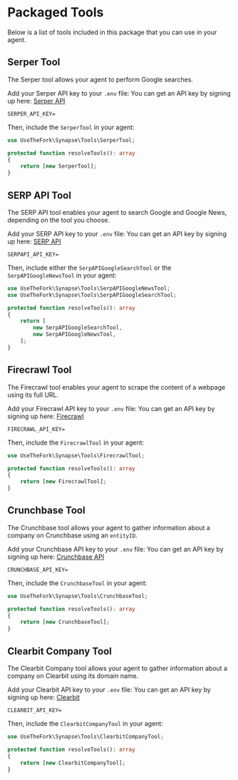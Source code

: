 # Packaged Tools

Below is a list of tools included in this package that you can use in your agent.

## Serper Tool

The Serper tool allows your agent to perform Google searches.

Add your Serper API key to your `.env` file:
You can get an API key by signing up here: [Serper API](https://serper.dev/)

```dotenv
SERPER_API_KEY=
```

Then, include the `SerperTool` in your agent:

```php
use UseTheFork\Synapse\Tools\SerperTool;

protected function resolveTools(): array
{
    return [new SerperTool];
}
```

## SERP API Tool

The SERP API tool enables your agent to search Google and Google News, depending on the tool you choose.

Add your SERP API key to your `.env` file:
You can get an API key by signing up here: [SERP API](https://serpapi.com/)

```dotenv
SERPAPI_API_KEY=
```

Then, include either the `SerpAPIGoogleSearchTool` or the `SerpAPIGoogleNewsTool` in your agent:

```php
use UseTheFork\Synapse\Tools\SerpAPIGoogleNewsTool;
use UseTheFork\Synapse\Tools\SerpAPIGoogleSearchTool;

protected function resolveTools(): array
{
    return [
        new SerpAPIGoogleSearchTool,
        new SerpAPIGoogleNewsTool,
    ];
}
```

## Firecrawl Tool

The Firecrawl tool enables your agent to scrape the content of a webpage using its full URL.

Add your Firecrawl API key to your `.env` file:
You can get an API key by signing up here: [Firecrawl](https://www.firecrawl.dev/)

```dotenv
FIRECRAWL_API_KEY=
```

Then, include the `FirecrawlTool` in your agent:

```php
use UseTheFork\Synapse\Tools\FirecrawlTool;

protected function resolveTools(): array
{
    return [new FirecrawlTool];
}
```

## Crunchbase Tool

The Crunchbase tool allows your agent to gather information about a company on Crunchbase using an `entityID`.

Add your Crunchbase API key to your `.env` file:
You can get an API key by signing up here: [Crunchbase API](https://data.crunchbase.com/docs/using-the-api)

```dotenv
CRUNCHBASE_API_KEY=
```

Then, include the `CrunchbaseTool` in your agent:

```php
use UseTheFork\Synapse\Tools\CrunchbaseTool;

protected function resolveTools(): array
{
    return [new CrunchbaseTool];
}
```

## Clearbit Company Tool

The Clearbit Company tool allows your agent to gather information about a company on Clearbit using its domain name.

Add your Clearbit API key to your `.env` file:
You can get an API key by signing up here: [Clearbit](https://clearbit.com/)

```dotenv
CLEARBIT_API_KEY=
```

Then, include the `ClearbitCompanyTool` in your agent:

```php
use UseTheFork\Synapse\Tools\ClearbitCompanyTool;

protected function resolveTools(): array
{
    return [new ClearbitCompanyTool];
}
```
